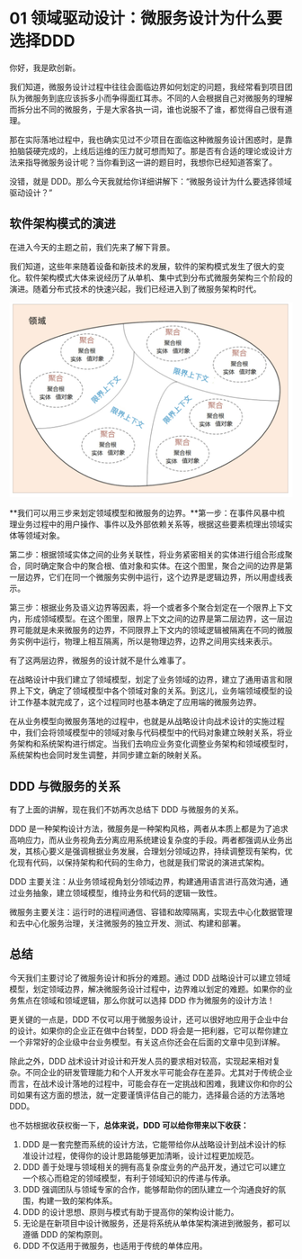 01 领域驱动设计：微服务设计为什么要选择DDD
========================

你好，我是欧创新。

我们知道，微服务设计过程中往往会面临边界如何划定的问题，我经常看到项目团队为微服务到底应该拆多小而争得面红耳赤。不同的人会根据自己对微服务的理解而拆分出不同的微服务，于是大家各执一词，谁也说服不了谁，都觉得自己很有道理。

那在实际落地过程中，我也确实见过不少项目在面临这种微服务设计困惑时，是靠拍脑袋硬完成的，上线后运维的压力就可想而知了。那是否有合适的理论或设计方法来指导微服务设计呢？当你看到这一讲的题目时，我想你已经知道答案了。

没错，就是 DDD。那么今天我就给你详细讲解下：“微服务设计为什么要选择领域驱动设计？”

软件架构模式的演进
---------

在进入今天的主题之前，我们先来了解下背景。

我们知道，这些年来随着设备和新技术的发展，软件的架构模式发生了很大的变化。软件架构模式大体来说经历了从单机、集中式到分布式微服务架构三个阶段的演进。随着分布式技术的快速兴起，我们已经进入到了微服务架构时代。

![1628872362791](assets/1628872362791.png)

**我们可以用三步来划定领域模型和微服务的边界。**第一步：在事件风暴中梳理业务过程中的用户操作、事件以及外部依赖关系等，根据这些要素梳理出领域实体等领域对象。

第二步：根据领域实体之间的业务关联性，将业务紧密相关的实体进行组合形成聚合，同时确定聚合中的聚合根、值对象和实体。在这个图里，聚合之间的边界是第一层边界，它们在同一个微服务实例中运行，这个边界是逻辑边界，所以用虚线表示。

第三步：根据业务及语义边界等因素，将一个或者多个聚合划定在一个限界上下文内，形成领域模型。在这个图里，限界上下文之间的边界是第二层边界，这一层边界可能就是未来微服务的边界，不同限界上下文内的领域逻辑被隔离在不同的微服务实例中运行，物理上相互隔离，所以是物理边界，边界之间用实线来表示。

有了这两层边界，微服务的设计就不是什么难事了。

在战略设计中我们建立了领域模型，划定了业务领域的边界，建立了通用语言和限界上下文，确定了领域模型中各个领域对象的关系。到这儿，业务端领域模型的设计工作基本就完成了，这个过程同时也基本确定了应用端的微服务边界。

在从业务模型向微服务落地的过程中，也就是从战略设计向战术设计的实施过程中，我们会将领域模型中的领域对象与代码模型中的代码对象建立映射关系，将业务架构和系统架构进行绑定。当我们去响应业务变化调整业务架构和领域模型时，系统架构也会同时发生调整，并同步建立新的映射关系。

DDD 与微服务的关系
-----------

有了上面的讲解，现在我们不妨再次总结下 DDD 与微服务的关系。

DDD 是一种架构设计方法，微服务是一种架构风格，两者从本质上都是为了追求高响应力，而从业务视角去分离应用系统建设复杂度的手段。两者都强调从业务出发，其核心要义是强调根据业务发展，合理划分领域边界，持续调整现有架构，优化现有代码，以保持架构和代码的生命力，也就是我们常说的演进式架构。

DDD 主要关注：从业务领域视角划分领域边界，构建通用语言进行高效沟通，通过业务抽象，建立领域模型，维持业务和代码的逻辑一致性。

微服务主要关注：运行时的进程间通信、容错和故障隔离，实现去中心化数据管理和去中心化服务治理，关注微服务的独立开发、测试、构建和部署。

总结
--

今天我们主要讨论了微服务设计和拆分的难题。通过 DDD 战略设计可以建立领域模型，划定领域边界，解决微服务设计过程中，边界难以划定的难题。如果你的业务焦点在领域和领域逻辑，那么你就可以选择 DDD 作为微服务的设计方法！

更关键的一点是，DDD 不仅可以用于微服务设计，还可以很好地应用于企业中台的设计。如果你的企业正在做中台转型，DDD 将会是一把利器，它可以帮你建立一个非常好的企业级中台业务模型。有关这点你还会在后面的文章中见到详解。

除此之外，DDD 战术设计对设计和开发人员的要求相对较高，实现起来相对复杂。不同企业的研发管理能力和个人开发水平可能会存在差异。尤其对于传统企业而言，在战术设计落地的过程中，可能会存在一定挑战和困难，我建议你和你的公司如果有这方面的想法，就一定要谨慎评估自己的能力，选择最合适的方法落地 DDD。

也不妨根据收获权衡一下，**总体来说，DDD 可以给你带来以下收获：**

1. DDD 是一套完整而系统的设计方法，它能带给你从战略设计到战术设计的标准设计过程，使得你的设计思路能够更加清晰，设计过程更加规范。
2. DDD 善于处理与领域相关的拥有高复杂度业务的产品开发，通过它可以建立一个核心而稳定的领域模型，有利于领域知识的传递与传承。
3. DDD 强调团队与领域专家的合作，能够帮助你的团队建立一个沟通良好的氛围，构建一致的架构体系。
4. DDD 的设计思想、原则与模式有助于提高你的架构设计能力。
5. 无论是在新项目中设计微服务，还是将系统从单体架构演进到微服务，都可以遵循 DDD 的架构原则。
6. DDD 不仅适用于微服务，也适用于传统的单体应用。
